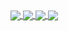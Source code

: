 <a href="">
  <img align="center" src="https://github-readme-stats.vercel.app/api?username=lxnelyclxud&hide=stars,issues&hide_title=true&custom_title=Stats&count_private=true&show_icons=true&hide_border=true&bg_color=00000000&text_color=fce7f3&title_color=ec4899&icon_color=ec4899" />
  </a>
<a href="">
  <img align="center" src="https://github-readme-stats.vercel.app/api/top-langs/?username=lxnelyclxud&langs_count=10&layout=compact&hide_title=true&hide_border=true&custom_title=Languages&bg_color=00000000&text_color=fce7f3&title_color=ec4899" />
</a>

<a href="https://github.com/anuraghazra/github-readme-stats">
  <img align="center" src="https://github-readme-stats.vercel.app/api/pin/?username=anuraghazra&repo=github-readme-stats" />
</a>
<a href="https://github.com/anuraghazra/convoychat">
  <img align="center" src="https://github-readme-stats.vercel.app/api/pin/?username=anuraghazra&repo=convoychat" />
</a>

<!--
**lxnelyclxud/lxnelyclxud** is a ✨ _special_ ✨ repository because its `README.md` (this file) appears on your GitHub profile.

Here are some ideas to get you started:

- 🔭 I’m currently working on ...
- 🌱 I’m currently learning ...
- 👯 I’m looking to collaborate on ...
- 🤔 I’m looking for help with ...
- 💬 Ask me about ...
- 📫 How to reach me: ...
- 😄 Pronouns: ...
- ⚡ Fun fact: ...
-->
